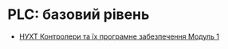 # PLC: базовий рівень



- [НУХТ Контролери та їх програмне забезпечення Модуль 1](https://github.com/romamirkevich/PLCBeginner)